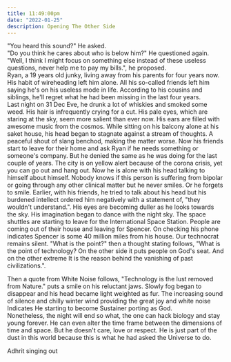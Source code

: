 ```yaml
---
title: 11:49:00pm
date: "2022-01-25"
description: Opening The Other Side
---
```


"You heard this sound?" He asked.
<br />
"Do you think he cares about who is below him?" He questioned again.
<br />
"Well, I think I might focus on something else instead of these useless questions, never help me to pay my bills.", he proposed.
<br />
Ryan, a 19 years old junky, living away from his parents for four years now.
His habit of wireheading left him alone. All his so-called friends left him saying he's on his useless mode in life. According to his cousins and siblings, he'll regret what he had been missing in the last four years.
<br />
Last night on 31 Dec Eve, he drunk a lot of whiskies and smoked some weed. His hair is infrequently crying for a cut. His pale eyes, which are staring at the sky, seem more salient than ever now. His ears are filled with awesome music from the cosmos. While sitting on his balcony alone at his saket house, his head began to stagnate against a stream of thoughts. A peaceful shout of slang benchod, making the matter worse. Now his friends start to leave for their home and ask Ryan if he needs something or someone's company. But he denied the same as he was doing for the last couple of years. The city is on yellow alert because of the corona crisis, yet you can go out and hang out. Now he is alone with his head talking to himself about himself. Nobody knows if this person is suffering from bipolar or going through any other clinical matter but he never smiles. Or he forgets to smile. Earlier, with his friends, he tried to talk about his head but his burdened intellect ordered him negatively with a statement of, "they wouldn't understand.". 
His eyes are becoming duller as he looks towards the sky. His imagination began to dance with the night sky. The space shuttles are starting to leave for the International Space Station. People are coming out of their house and leaving for Spencer. On checking his phone indicates Spencer is some 40 million miles from his house. Our technocrat remains silent. "What is the point?" then a thought stating follows, "What is the point of technology? On the other side it puts people on God's seat. And on the other extreme It is the reason behind the vanishing of past civilizations.".

Then a quote from White Noise follows, "Technology is the lust removed from Nature." puts a smile on his reluctant jaws. Slowly fog began to disappear and his head became light weighted as fur. The increasing sound of silence and chilly winter wind providing the great joy and white noise Indicates He starting to become Sustainer porting as God.
<br />
Nonetheless, the night will end so what, the one can hack biology and stay young forever. He can even alter the time frame between the dimensions of time and space. But he doesn't care, love or respect. He is just part of the dust in this world because this is what he had asked the Universe to do.

 
Adhrit singing out
